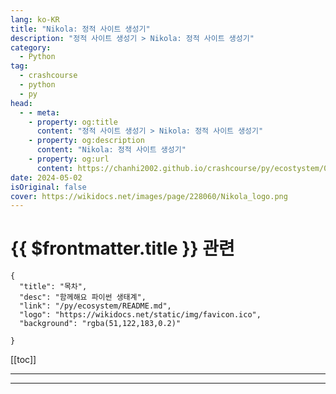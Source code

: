 ```yaml
---
lang: ko-KR
title: "Nikola: 정적 사이트 생성기"
description: "정적 사이트 생성기 > Nikola: 정적 사이트 생성기"
category:
  - Python
tag: 
  - crashcourse
  - python
  - py
head:
  - - meta:
    - property: og:title
      content: "정적 사이트 생성기 > Nikola: 정적 사이트 생성기"
    - property: og:description
      content: "Nikola: 정적 사이트 생성기"
    - property: og:url
      content: https://chanhi2002.github.io/crashcourse/py/ecostystem/06/ssg/nikola.html
date: 2024-05-02
isOriginal: false
cover: https://wikidocs.net/images/page/228060/Nikola_logo.png
---
```


# {{ $frontmatter.title }} 관련

```component VPCard
{
  "title": "목차",
  "desc": "함께해요 파이썬 생태계",
  "link": "/py/ecosystem/README.md",
  "logo": "https://wikidocs.net/static/img/favicon.ico",
  "background": "rgba(51,122,183,0.2)"
  
}
```

[[toc]]

---

<SiteInfo
  name="Nikola: 정적 사이트 생성기 | WikiDocs"
  desc="함께해요 파이썬 생태계"
  url="https://wikidocs.net/228060"
  logo="https://wikidocs.net/static/img/favicon.ico"
  preview="https://wikidocs.net/images/page/228060/Nikola_logo.png"/>

<!-- TODO: 작성 -->

---

<TagLinks />